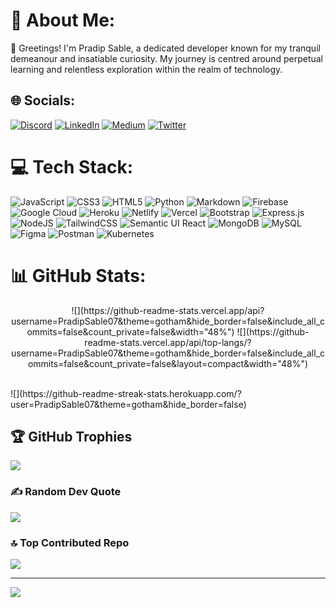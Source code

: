 # 💫 About Me:
👋 Greetings! I'm Pradip Sable, a dedicated developer known for my tranquil demeanour and insatiable curiosity. My journey is centred around perpetual learning and relentless exploration within the realm of technology.<br>


## 🌐 Socials:
[![Discord](https://img.shields.io/badge/Discord-%237289DA.svg?logo=discord&logoColor=white)](https://discord.gg/https://discord.gg/xJfpaCfMfK) [![LinkedIn](https://img.shields.io/badge/LinkedIn-%230077B5.svg?logo=linkedin&logoColor=white)](https://linkedin.com/in/pradip-sable07) [![Medium](https://img.shields.io/badge/Medium-12100E?logo=medium&logoColor=white)](https://medium.com/@@pradipsable07) [![Twitter](https://img.shields.io/badge/Twitter-%231DA1F2.svg?logo=Twitter&logoColor=white)](https://twitter.com/PradipSable07) 

# 💻 Tech Stack:
![JavaScript](https://img.shields.io/badge/javascript-%23323330.svg?style=for-the-badge&logo=javascript&logoColor=%23F7DF1E) ![CSS3](https://img.shields.io/badge/css3-%231572B6.svg?style=for-the-badge&logo=css3&logoColor=white) ![HTML5](https://img.shields.io/badge/html5-%23E34F26.svg?style=for-the-badge&logo=html5&logoColor=white) ![Python](https://img.shields.io/badge/python-3670A0?style=for-the-badge&logo=python&logoColor=ffdd54) ![Markdown](https://img.shields.io/badge/markdown-%23000000.svg?style=for-the-badge&logo=markdown&logoColor=white) ![Firebase](https://img.shields.io/badge/firebase-%23039BE5.svg?style=for-the-badge&logo=firebase) ![Google Cloud](https://img.shields.io/badge/Google%20Cloud-%234285F4.svg?style=for-the-badge&logo=google-cloud&logoColor=white) ![Heroku](https://img.shields.io/badge/heroku-%23430098.svg?style=for-the-badge&logo=heroku&logoColor=white) ![Netlify](https://img.shields.io/badge/netlify-%23000000.svg?style=for-the-badge&logo=netlify&logoColor=#00C7B7) ![Vercel](https://img.shields.io/badge/vercel-%23000000.svg?style=for-the-badge&logo=vercel&logoColor=white) ![Bootstrap](https://img.shields.io/badge/bootstrap-%23563D7C.svg?style=for-the-badge&logo=bootstrap&logoColor=white) ![Express.js](https://img.shields.io/badge/express.js-%23404d59.svg?style=for-the-badge&logo=express&logoColor=%2361DAFB) ![NodeJS](https://img.shields.io/badge/node.js-6DA55F?style=for-the-badge&logo=node.js&logoColor=white) ![TailwindCSS](https://img.shields.io/badge/tailwindcss-%2338B2AC.svg?style=for-the-badge&logo=tailwind-css&logoColor=white) ![Semantic UI React](https://img.shields.io/badge/Semantic%20UI%20React-%2335BDB2.svg?style=for-the-badge&logo=SemanticUIReact&logoColor=white) ![MongoDB](https://img.shields.io/badge/MongoDB-%234ea94b.svg?style=for-the-badge&logo=mongodb&logoColor=white) ![MySQL](https://img.shields.io/badge/mysql-%2300f.svg?style=for-the-badge&logo=mysql&logoColor=white) 	![Figma](https://img.shields.io/badge/figma-%23F24E1E.svg?style=for-the-badge&logo=figma&logoColor=white) ![Postman](https://img.shields.io/badge/Postman-FF6C37?style=for-the-badge&logo=postman&logoColor=white) ![Kubernetes](https://img.shields.io/badge/kubernetes-%23326ce5.svg?style=for-the-badge&logo=kubernetes&logoColor=white)
# 📊 GitHub Stats:
<p align="center">
![](https://github-readme-stats.vercel.app/api?username=PradipSable07&theme=gotham&hide_border=false&include_all_commits=false&count_private=false&width="48%")
![](https://github-readme-stats.vercel.app/api/top-langs/?username=PradipSable07&theme=gotham&hide_border=false&include_all_commits=false&count_private=false&layout=compact&width="48%")
</p>
</br>
![](https://github-readme-streak-stats.herokuapp.com/?user=PradipSable07&theme=gotham&hide_border=false)

## 🏆 GitHub Trophies
![](https://github-profile-trophy.vercel.app/?username=PradipSable07&theme=discord&no-frame=true&no-bg=false&margin-w=4)

### ✍️ Random Dev Quote
![](https://quotes-github-readme.vercel.app/api?type=horizontal&theme=tokyonight)

### 🔝 Top Contributed Repo
![](https://github-contributor-stats.vercel.app/api?username=PradipSable07&limit=5&theme=dark&combine_all_yearly_contributions=true)

---
[![](https://visitcount.itsvg.in/api?id=PradipSable07&icon=8&color=0)](https://visitcount.itsvg.in)
